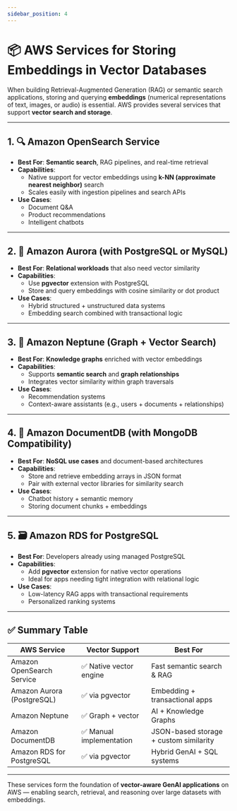 ```yaml
---
sidebar_position: 4
---
```


# 📦 AWS Services for Storing Embeddings in Vector Databases

When building Retrieval-Augmented Generation (RAG) or semantic search applications, storing and querying **embeddings** (numerical representations of text, images, or audio) is essential. AWS provides several services that support **vector search and storage**.

---

## 1. 🔍 Amazon OpenSearch Service
- **Best For**: **Semantic search**, RAG pipelines, and real-time retrieval
- **Capabilities**:
  - Native support for vector embeddings using **k-NN (approximate nearest neighbor)** search
  - Scales easily with ingestion pipelines and search APIs
- **Use Cases**:
  - Document Q&A
  - Product recommendations
  - Intelligent chatbots

---

## 2. 🧠 Amazon Aurora (with PostgreSQL or MySQL)
- **Best For**: **Relational workloads** that also need vector similarity
- **Capabilities**:
  - Use **pgvector** extension with PostgreSQL
  - Store and query embeddings with cosine similarity or dot product
- **Use Cases**:
  - Hybrid structured + unstructured data systems
  - Embedding search combined with transactional logic

---

## 3. 🔗 Amazon Neptune (Graph + Vector Search)
- **Best For**: **Knowledge graphs** enriched with vector embeddings
- **Capabilities**:
  - Supports **semantic search** and **graph relationships**
  - Integrates vector similarity within graph traversals
- **Use Cases**:
  - Recommendation systems
  - Context-aware assistants (e.g., users + documents + relationships)

---

## 4. 📄 Amazon DocumentDB (with MongoDB Compatibility)
- **Best For**: **NoSQL use cases** and document-based architectures
- **Capabilities**:
  - Store and retrieve embedding arrays in JSON format
  - Pair with external vector libraries for similarity search
- **Use Cases**:
  - Chatbot history + semantic memory
  - Storing document chunks + embeddings

---

## 5. 🗃️ Amazon RDS for PostgreSQL
- **Best For**: Developers already using managed PostgreSQL
- **Capabilities**:
  - Add **pgvector** extension for native vector operations
  - Ideal for apps needing tight integration with relational logic
- **Use Cases**:
  - Low-latency RAG apps with transactional requirements
  - Personalized ranking systems

---

## ✅ Summary Table

| AWS Service                  | Vector Support           | Best For                                |
|-----------------------------|--------------------------|------------------------------------------|
| Amazon OpenSearch Service   | ✅ Native vector engine   | Fast semantic search & RAG               |
| Amazon Aurora (PostgreSQL)  | ✅ via pgvector          | Embedding + transactional apps           |
| Amazon Neptune              | ✅ Graph + vector         | AI + Knowledge Graphs                    |
| Amazon DocumentDB           | ✅ Manual implementation  | JSON-based storage + custom similarity   |
| Amazon RDS for PostgreSQL   | ✅ via pgvector          | Hybrid GenAI + SQL systems               |

---

These services form the foundation of **vector-aware GenAI applications** on AWS — enabling search, retrieval, and reasoning over large datasets with embeddings.
